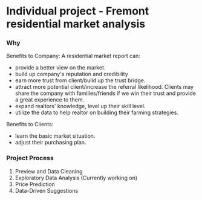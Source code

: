 # Individual project - Fremont residential market analysis
### Why
Benefits to Company:
A residential market report can:
- provide a better view on the market.
- build up company's reputation and credibility
- earn more trust from client/build up the trust bridge.
- attract more potential client/increase the referral likelihood. Clients may share the company with families/friends if we win their trust and provide a great experience to them.
- expand realtors' knowledge, level up their skill level.
- utilize the data to help realtor on building their farming strategies.

Benefits to Clients:
- learn the basic market situation.
- adjust their purchasing plan.

### Project Process
1. Preview and Data Cleaning
2. Exploratory Data Analysis (Currently working on)
3. Price Prediction
4. Data-Driven Suggestions
